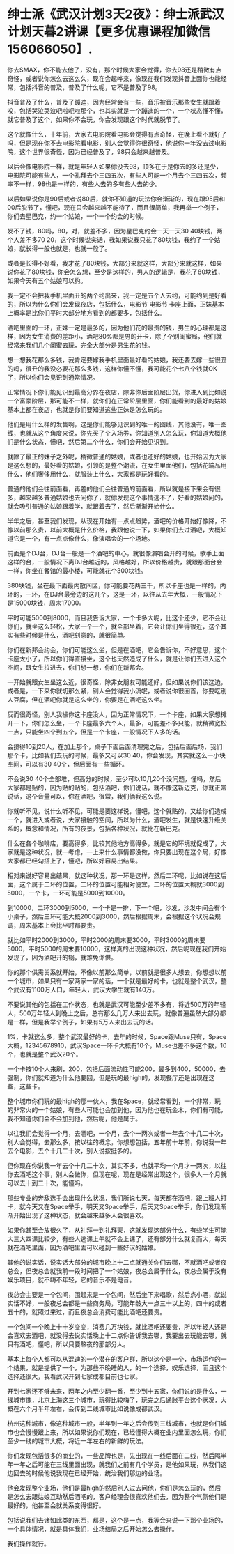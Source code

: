 # 绅士派《武汉计划3天2夜》：绅士派武汉计划天暮2讲课【更多优惠课程加微信156066050】.

你去SMAX，你不能去他了，没有，那个时候大家会觉得，你去98还是稍微有点奇怪，或者说你怎么去这么久，现在会起哗来，像现在我们发现抖音上面你也能经常，包括抖音的普及，普及了什么呢，它不是普及了98。

抖音普及了什么，普及了蹦迪，因为经常会有一些，音乐被音乐那些女生就跟着咬，包括哭泣哭泣吧啦吧啦那个，也其实就是一个蹦迪的一个，一个状态懂不懂，就它普及了这个，如果你不会玩，你会发现跟这个时代就脱节了。

这个就像什么，十年前，大家去电影院看电影会觉得有点奇怪，在晚上看不就好了吗，但是现在你不去电影院看电影，别人会觉得你很奇怪，他说你一年没去过电影院，这个世界很奇怪，因为已经普及了，98只会越来越普及。

以后会像电影院一样，就是年轻人如果你没去98，顶多在于是你去的多还是少，电影院可能有些人，一个礼拜去个三四五次，有些人可能一个月去个三四五次，频率不一样，98也是一样的，有些人去的多有些人去的少。

以后如果说你是90后或者说80后，就你不知道的玩法你会渐渐的，现在跟95后和00后脱节了，懂吧，现在只会越来越不能待了，而且很简单，我再举一个例子，你们去星巴克，约一个姑娘，一个一个约会的时候。

发不了钱，80吗，80，对，就差不多，因为星巴克约会一天一天30 40块钱，两个人差不多70 20，这个时候说实话，我如果说我只花了80块钱，我约了一个姑娘，就长得一般也就是，也就一般了。

或者是长得不好看，我才花了80块钱，大部分来就这样，大部分来就这样，如果说你花了80块钱，你会怎么想，至少是这样的，男人的逻辑是，我花了80块钱，如果今天有五个姑娘可以约。

我一定不会把我手机里面丑的两个约出来，我一定是五个人去约，可能约到是好看的，所以为什么你们会发现夜店，包括什么，电影节 电影节 卡座上面，正妹基本上概率是比你们平时大部分地方看到的都要多，包括什么。

酒吧里面的一环，正妹一定是最多的，因为他们花的最贵的钱，男生的心理都是这样，因为女生消费的差距小，酒吧80%都是男的开卡，除了个别闺蜜局，他们就经常来我们几个闺蜜去玩，完全大部分是男生花的钱。

想一想我花那么多钱，我肯定要嫁我手机里面最好看的姑娘，我还要去嫁一些很丑的吗，很丑的我没必要花那么多钱，这样你懂不懂，我可能花个七八个钱就OK了，所以你们会见识到通常情况。

正常情况下你们能见识到最高分界在夜店，除非你后面阶层出货，你进入到比如说一个富豪阶层，那可能不一样，就你们在正常阶层里面，你们能看到的最好的姑娘基本上都在夜店，也就是你们要知道这些正妹是怎么玩的。

他们是用什么样的发售啊，这是你们能够见识到的唯一的图线，其他没有，唯一图线，也就从这个角度来说，你先买了个入场券，你知道别人怎么玩，你知道大概他们是什么状态，懂吧，然后第二个什么，你们会开始见识到。

就除了最正的妹子之外呢，稍微普通的姑娘，或者也还好的姑娘，也开始因为大家是这么想的，最好看的姑娘，引领的是整个潮流，在女生里面他们，包括花端品用什么，他们奢侈用什么，就服装上什么，大家都是玩好看的。

普通的他们会往前面看，再差的他们会往普通的前面看，所以就是接下来会有很多，越来越多普通姑娘也去问你了，就你发现这个事情逃不了，好看的姑娘问的，就会吸引普通的姑娘跟着学，就跟着去了，然后渐渐开始什么。

半年之后，甚至我们发现，从现在开始有一点点趋势，酒吧的价格开始好像降，不像以前那么贵，以前大概是什么价格，我跟他说一下，如果你们去过酒吧，大概知道它是一个，有一点点像什么，像演唱会的一个场地。

前面是个DJ台，DJ台一般是一个酒吧的中心，就很像演唱会开的时候，歌手上面这样的台，一般情况下离DJ台越近的，风格越好，所以价格越贵，就跟那面台会一样，你坐在餐馆的最小楼，可能就花个300块钱。

380块钱，坐在最下面最内散间区，你可能要花两三千，所以卡座也是一样的，内环的，一环，在DJ台最旁边的这几个，这是一环，以往从去年大概，一般情况下是15000块钱，周末17000。

平时可能5000到8000，而且我告诉大家，一个卡多大呢，比这个还少，它不会让你们，就坐这么轻松，大家一个一个，就全部坐着，它会让你们坐得很近，这个其实有些时候是什么，酒吧刻意的，就很简单。

你们在新邦会约会，你们可能这么坐，但是在酒吧，它会告诉你，不好意思，这个卡座太小了，所以你们得直接坐，这个也天然造成了什么，就是让你们去进入这个空间，跟女生拉进去，你们想一想，你们在新邦会。

一开始就跟女生坐这么近，很奇怪，除非女朋友可能还好，但如果说你们该这边，或者是，一下来你就切那么紧，别人会觉得我小流氓，或者说你很回首，你要吃别人豆腐，但在酒吧你就是这么坐的，你要是在酒吧这么坐。

反而很奇怪，别人我操你这卡座没人，因为正常情况下，一个卡座，如果大家想摊开一下，你们怎么坐，一个卡座最多六个人，最多，可能差不多只能，就稍微宽松一点，只能坐四个到五个，但是一个卡座，一般情况下人多的话。

会挤得10到20人，在加上那个，桌子下面后面清理完之后，包括后面后场，我们那个卡，比如我们去玩的时候，最多又可以30 40，你会发现，其实就这么一小块空间，可以有30 40个，但后面有一些循环。

不会说30 40个全部堆，但高分的时候，至少可以10几20个没问题，懂吗，然后大家都是贴的，因为贴的贴的，包括酒吧，你们说话，就不像这新迈克，你就正常说话，这个音量可以，你在酒吧，很常，我们俩我这么说。

你就听不见，说什么听不见，可能是要这样说，懂吧，这个就贴的，又给你们造成一个，就进入或者说，大家接触的空间，所以为什么，酒吧发生，就是快速升级关系的，概念和情况，所有的夜景，包括各种状况，就比在新巴克。

什么在各个咖啡店，要高得多，比较其他地方高得多，就是它的环境就促成了，大家就是这种状况，就一考虑，一上来什么事情都没做，你只要出现在这个局，好像大家都已经勾搭上了，懂吧，所以好容易出结果。

相对来说好容易出结果，就这种状况，那一环是这样，然后二环呢，比如说在这后面，这个属于二环的位置，二环的位置可能相对便宜，二环的位置大概就3000到5000，一个卡，一环可能是5000到10000。

到10000，二环3000到5000，一个卡是一排，下一个吧，沙发，沙发中间会有个小桌子，然后三环可能大概2000到3000，然后根据周末，会根据这个状况会规调，周末基本上会比平时都要贵。

就比如平时2000到3000，平时2000的周末要3000，平时3000的周末要5000，平时5000的周末要10000，这样真的出现这种状况，然后呢现在我们开始发现了，因为酒吧开的锅，就难免你供。

你的那个供需关系就开始，不像以前那么简单，以前就是很多人想去，你想想以前一个城市，如果只有一家两家一家的话，一个就是最好的卡，也就是整个武汉，整个武汉有1100万人口，年轻人，武汉大学生就有140万。

不要说其他的包括在工作状态，也就是武汉可能至少差不多有，将近500万的年轻人，500万年轻人到晚上之后，总有那么几万人来出去玩，就像普遍虽然大部分都是一样，但是我举个例子，如果有5万人来出去玩的话。

1%，卡就这么多，整个武汉最好的卡，去年的时候，Space跟Muse只有，Space大概，12345678910，武汉Space一环卡大概有10个，Muse也差不多这个数，10个，也就是整个武汉20个。

一个卡按10个人来刷，200，包括后面流动性可能200，最多到400，50000，去强制，你们就知道为什么他要回，但是玩的最high的，发现餐厅还是出现在这些，这些卡。

整个城市你们玩的最high的那一伙人，我在Space，就经常看到，一个非常，玩的非常火的一个姑娘，有些人可能也会加到他，因为他也在玩金木，你们有可能，我不知道你们会不会加到他，然后呢，他是属于。

以往我们会觉得一个月，去酒吧，一个月，去个一两次或者一年去个十几二十次，别人会觉得，去那么多，按以往的概念，你想想包括，五年前十年前，你说我一年去个电影，去个十几二十次，别人说按挺多的。

但你现在你说我一年去个十几二十次，其实不多，也就平均一个月才一两次，以往你去酒吧这个事，别人会做你，但现在呢，现在是经常出现这个，很多人一个月就可以去十到二十次，能懂吗。

那些专业的奔敌选手会出现什么状况，我们所说七天，每天都在酒吧，跟上班人打卡，就今天又在Space举手，明天又Space举手，后天又Space举手，你们发现渐渐开始出现了这种状态，就会越来越多人会很喜欢。

如果你甚至会放很久了，从礼拜一到礼拜天，这就发现这部分什么，有些学生可能大三大四课比较少，有些人逃课上午就不会上课了，还有部分什么就复而大，每天就在酒吧里面，因为酒吧里面可以碰到一些好汉的姑娘。

其他的说实话，说实话大部分的城市晚上十二点就通关你们去哪，不就酒吧或者夜总会，但夜总会就我前一段时间把了一个姑娘，夜总会属于什么，夜总会属于没有娱乐项目，就不嗨不年轻，它的音乐不是电音。

夜总会主要是一个包间，围起来是一个包间，然后坐下来唱歌，然后点小酒，就说实话不好，一般夜总会都是一些商务局，可能年龄大一点三十以上的，四十的或者五十的，就照过来过，而且夜总会消费可能比酒吧还要贵。

一个包间一个晚上十十岁变变，消费几万块钱，就比酒吧还要贵，所以年轻人还是会喜欢去酒吧，就没得去说实话晚上十二点你告诉我去哪，我要出去玩能去哪，就只有酒吧，懂吧，所以只要熬夜的那部分人。

基本上每个人都可以从混迪的一个潜在的客户群，所以这个是一个，市场运作的一个结果，就是提供了一个，为那些不晚睡的人，的一个选择，娱乐选择，而且这个选择还很大，我看武汉开到七家成都目前也七家。

开到七家还不够未来，两年之内至少翻一番，至少到十五家，你们说的是什么，一线城市像，北京上海这三个城市，玩得比较嗨了，玩完之后通胀平台这个状况，大概在六个月半年左右，会传到二线城市比如说像成都武汉。

杭州这种城市，像这种城市一般，半年到一年之后会传到三线城市，也就是你们城市也会慢慢跟上来，所以如果说你们现在，已经懂得大概在业内里面怎么玩，你们至少一线的城市大概，将近一年左右的新鲜的玩法。

你们发现包括很多的商业的，一些品牌也是，先出现在一线后面在二线，然后隔半年一年之后可能在三线里面出现，就我们之前有几个学员，是他如果玩，从我们这边回去的时候他说我现在已经开始，统治我们那边的业场。

他会发现整个业场，他们是最high的然后别人过去问他，你们是怎么玩的，然后是怎么去跟姑娘互动然后酒吧的，客户经理会很喜欢他们去，因为整个气氛他们是最好的，他甚至会就关系变得很好。

包括说我们去诸如此类的东西，都是，这个是一点，我等会来说一下那个业场的，一个具体情况，就是具体我们，业场结局之后开始怎么去操作。

我们操作就行。